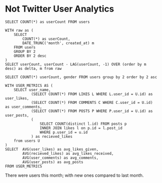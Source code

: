 # Not Twitter User Analytics

```total_users
SELECT COUNT(*) as userCount FROM users
```

```users_by_month
WITH raw as (
    SELECT
        COUNT(*) as userCount,
        DATE_TRUNC('month', created_at) m
    FROM users
    GROUP BY 2
    ORDER BY 2 desc
)
SELECT userCount, userCount - LAG(userCount, -1) OVER (order by m desc) as delta, m from raw
```

```users_by_gender
SELECT COUNT(*) userCount, gender FROM users group by 2 order by 2 asc
```

```avg_user_engagement
WITH USER_METRICS AS (
    SELECT user_name,
            (SELECT COUNT(*) FROM LIKES L WHERE L.user_id = U.id) as user_likes,
            (SELECT COUNT(*) FROM COMMENTS C WHERE C.user_id = U.id) as user_comments,
            (SELECT COUNT(*) FROM POSTS P WHERE P.user_id = U.id) as user_posts,
            (
                SELECT COUNT(distinct l.id) FROM posts p
                INNER JOIN likes l on p.id = l.post_id
                WHERE p.user_id = u.id
            ) as recieved_likes
    from users U
)
SELECT  AVG(user_likes) as avg_likes_given,
        AVG(recieved_likes) as avg_likes_received,
        AVG(user_comments) as avg_comments,
        AVG(user_posts) as avg_posts
FROM USER_METRICS
```

<BigValue title="Total Users" data={total_users} value="userCount" />
<BigValue title="New Users this Month" comparisonTitle="vs Last Month" data={users_by_month} value="userCount" comparison="delta"/>

There were <Value data={total_users} value="userCount"/> users this month; with <Value data={users_by_month} value="userCount"/> new ones compared to last month.

<Chart data={users_by_month} x="m" title="New users & delta by month">
    <Line  y="userCount"/>
    <Bar  y="delta"/>
</Chart>


<BarChart
    title="Users by Gender"
    data={users_by_gender}
    y="userCount"
    x="gender"
/>

<BigValue title="Average Likes Given" data={avg_user_engagement} value="avg_likes_given" />
<BigValue title="Average Likes Received" data={avg_user_engagement} value="avg_likes_received" />
<BigValue title="Average Comments Posted" data={avg_user_engagement} value="avg_comments" />
<BigValue title="Average Posts Made" data={avg_user_engagement} value="avg_posts" />

